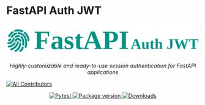 # FastAPI Auth JWT

<p align="center">
  <img src="fastapi_auth_jwt_logo.png" alt="FastAPI Auth JWT">
</p>

<p align="center">
    <em>Highly-customizable and ready-to-use session authentication for FastAPI applications </em>
</p>

[![All Contributors](https://img.shields.io/badge/all_contributors-80-orange.svg?style=flat-square)](#contributors-)
<!-- ALL-CONTRIBUTORS-BADGE:END -->
<p align="center">
    <a href="https://github.com/deepmancer/fastapi-auth-jwt/actions/" target="_blank">
        <img src="https://github.com/deepmancer/fastapi-auth-jwt/workflows/Build/badge.svg" alt="Pytest">
    </a>
    <a href="https://pypi.org/project/fastapi_user_auth" target="_blank">
        <img src="https://badgen.net/pypi/v/fastapi-auth-jwt?color=blue" alt="Package version">
    </a>
    <a href="https://pepy.tech/project/fastapi-auth-jwt" target="_blank">
        <img src="https://pepy.tech/badge/fastapi-auth-jwt" alt="Downloads">
    </a>
</p>
